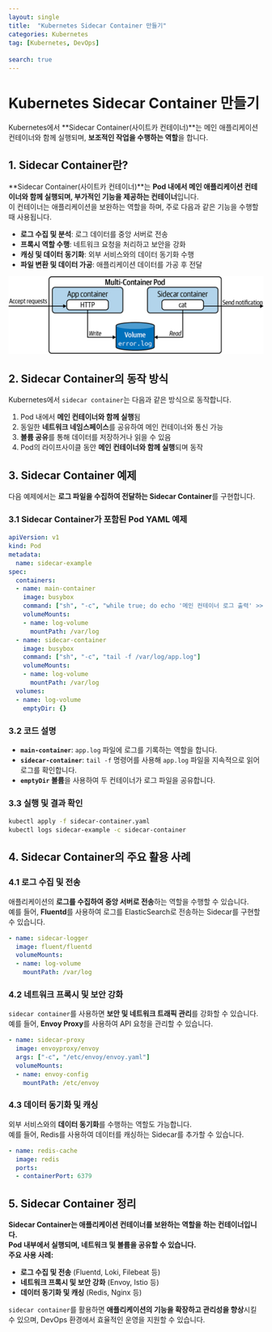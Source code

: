 ```yaml
---
layout: single
title:  "Kubernetes Sidecar Container 만들기"
categories: Kubernetes
tag: [Kubernetes, DevOps]

search: true
---
```


# Kubernetes Sidecar Container 만들기  

Kubernetes에서 **Sidecar Container(사이트카 컨테이너)**는 메인 애플리케이션 컨테이너와 함께 실행되며, **보조적인 작업을 수행하는 역할**을 합니다. 

## 1. Sidecar Container란?  
**Sidecar Container(사이트카 컨테이너)**는 **Pod 내에서 메인 애플리케이션 컨테이너와 함께 실행되며, 부가적인 기능을 제공하는 컨테이너**입니다.  
이 컨테이너는 애플리케이션을 보완하는 역할을 하며, 주로 다음과 같은 기능을 수행할 때 사용됩니다.  

- **로그 수집 및 분석**: 로그 데이터를 중앙 서버로 전송  
- **프록시 역할 수행**: 네트워크 요청을 처리하고 보안을 강화  
- **캐싱 및 데이터 동기화**: 외부 서비스와의 데이터 동기화 수행  
- **파일 변환 및 데이터 가공**: 애플리케이션 데이터를 가공 후 전달  

![sidecar](/assets/images/sidecar1.png)

## 2. Sidecar Container의 동작 방식  
Kubernetes에서 `sidecar container`는 다음과 같은 방식으로 동작합니다.  

1. Pod 내에서 **메인 컨테이너와 함께 실행**됨  
2. 동일한 **네트워크 네임스페이스**를 공유하여 메인 컨테이너와 통신 가능  
3. **볼륨 공유**를 통해 데이터를 저장하거나 읽을 수 있음  
4. Pod의 라이프사이클 동안 **메인 컨테이너와 함께 실행**되며 동작  

## 3. Sidecar Container 예제  
다음 예제에서는 **로그 파일을 수집하여 전달하는 Sidecar Container**를 구현합니다.  

### 3.1 Sidecar Container가 포함된 Pod YAML 예제  

```yaml
apiVersion: v1
kind: Pod
metadata:
  name: sidecar-example
spec:
  containers:
  - name: main-container
    image: busybox
    command: ["sh", "-c", "while true; do echo '메인 컨테이너 로그 출력' >> /var/log/app.log; sleep 5; done"]
    volumeMounts:
    - name: log-volume
      mountPath: /var/log
  - name: sidecar-container
    image: busybox
    command: ["sh", "-c", "tail -f /var/log/app.log"]
    volumeMounts:
    - name: log-volume
      mountPath: /var/log
  volumes:
  - name: log-volume
    emptyDir: {}
```
### 3.2 코드 설명  
- **`main-container`**: `app.log` 파일에 로그를 기록하는 역할을 합니다.  
- **`sidecar-container`**: `tail -f` 명령어를 사용해 `app.log` 파일을 지속적으로 읽어 로그를 확인합니다.  
- **`emptyDir` 볼륨**을 사용하여 두 컨테이너가 로그 파일을 공유합니다.  

### 3.3 실행 및 결과 확인  

```bash
kubectl apply -f sidecar-container.yaml
kubectl logs sidecar-example -c sidecar-container
```

## 4. Sidecar Container의 주요 활용 사례  

### 4.1 로그 수집 및 전송  
애플리케이션의 **로그를 수집하여 중앙 서버로 전송**하는 역할을 수행할 수 있습니다.  
예를 들어, **Fluentd**를 사용하여 로그를 ElasticSearch로 전송하는 Sidecar를 구현할 수 있습니다.  

```yaml
- name: sidecar-logger
  image: fluent/fluentd
  volumeMounts:
  - name: log-volume
    mountPath: /var/log
```
### 4.2 네트워크 프록시 및 보안 강화  
`sidecar container`를 사용하면 **보안 및 네트워크 트래픽 관리**를 강화할 수 있습니다.  
예를 들어, **Envoy Proxy**를 사용하여 API 요청을 관리할 수 있습니다.  

```yaml
- name: sidecar-proxy
  image: envoyproxy/envoy
  args: ["-c", "/etc/envoy/envoy.yaml"]
  volumeMounts:
  - name: envoy-config
    mountPath: /etc/envoy
```

### 4.3 데이터 동기화 및 캐싱  
외부 서비스와의 **데이터 동기화**를 수행하는 역할도 가능합니다.  
예를 들어, Redis를 사용하여 데이터를 캐싱하는 Sidecar를 추가할 수 있습니다.  

```yaml
- name: redis-cache
  image: redis
  ports:
  - containerPort: 6379
```
## 5. Sidecar Container 정리  
**Sidecar Container는 애플리케이션 컨테이너를 보완하는 역할을 하는 컨테이너입니다.**  
 **Pod 내부에서 실행되며, 네트워크 및 볼륨을 공유할 수 있습니다.**  
 **주요 사용 사례:**  
   - **로그 수집 및 전송** (Fluentd, Loki, Filebeat 등)  
   - **네트워크 프록시 및 보안 강화** (Envoy, Istio 등)  
   - **데이터 동기화 및 캐싱** (Redis, Nginx 등)  

`sidecar container`를 활용하면 **애플리케이션의 기능을 확장하고 관리성을 향상**시킬 수 있으며, DevOps 환경에서 효율적인 운영을 지원할 수 있습니다.  



